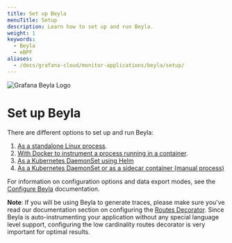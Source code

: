 ```yaml
---
title: Set up Beyla
menuTitle: Setup
description: Learn how to set up and run Beyla.
weight: 1
keywords:
  - Beyla
  - eBPF
aliases:
  - /docs/grafana-cloud/monitor-applications/beyla/setup/
---
```


![Grafana Beyla Logo](https://grafana.com/media/docs/grafana-cloud/beyla/beyla-logo-2.png)

# Set up Beyla

There are different options to set up and run Beyla:

1. [As a standalone Linux process](standalone/).
2. [With Docker to instrument a process running in a container](docker/).
3. [As a Kubernetes DaemonSet using Helm](kubernetes-helm/)
4. [As a Kubernetes DaemonSet or as a sidecar container (manual process)](kubernetes/)

For information on configuration options and data export modes, see the [Configure Beyla](../configure/) documentation.

**Note**: If you will be using Beyla to generate traces, please make sure you've read our documentation section on configuring
the [Routes Decorator](../configure/options/#routes-decorator). Since Beyla is auto-instrumenting your application without any
special language level support, configuring the low cardinality routes decorator is very important for optimal results.
